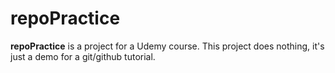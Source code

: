 # repoPractice
**repoPractice** is a project for a Udemy course. This project does nothing, it's just a demo for a git/github tutorial.
